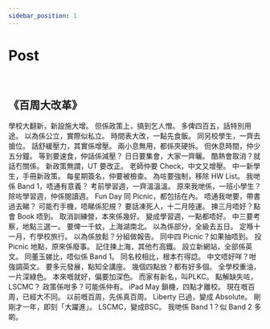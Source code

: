 ```yaml
---
sidebar_position: 1
---
```


# Post
<br/>
<h2>《百周大改革》</h2>
學校大翻新，新設施大增。 
但係政策上，搞到乞人憎。
多俾四百五，話特別用途。
以為係公立，實際似私立。
時間表大改，一點先食飯。
同另校學生，一齊去搶位。
話舒緩壓力，其實係增壓。
兩小息無用，都係夾硬拆。
但休息時間，仲少五分鐘。
等到要速食，仲話係減壓？
日日要集會，大家一齊曬。
酷熱會取消？就話冇關係。
新政策無謂，UT 要改正。
老師仲要 Check，中文又增壓。
中一新學生，手冊新政策。
每星期簽名，仲要被檢查。
為咗要強制，移除 HW List。
我哋係 Band 1，唔通有意義？
考前學習週，一齊溫溫溫。
原來我哋係，一班小學生？
除咗學習週，仲係閱讀週。
Fun Day 同 Picnic，都包括在內。
唔通我哋要，帶書過去睇？
可能冇手機，唔睇係犯規？
要話凍死人，十二月陸運。
揀三月唔好？點會 Book 唔到。
取消訓練營，本來係幾好。
變成學習週，一點都唔好。
中三要考察，地點三選一。
要俾一千蚊，上海湖南北。
以為係部分，全級去五日。
定喺十一月，冇學校旅行。
以為係放鬆？分組做報告。
同中四 Picnic？如果抽唔到。
投 Picnic 地點，原來係廢事。
記住揀上海，其他冇高鐵。
設立新網站，全部係英文。
同董玉娣比，唔似係 Band 1。
同名校相比，根本冇得諗。
中文唔好咩？咁強調英文。
要多元發展，點知全講座。
幾個四點放？都有好多個。
全學校重油，一片深綠色。
本來嘅就好，偏要加深色。
而家有新名，叫PLKC。
點解缺失咗，LSCMC？
政策係咁多？可能係仲有。
iPad May 鎖機，四點才離校。
現在嘅百周，已經大不同。
以前嘅百周，先係真百周。
Liberty 已過，變成 Absolute。
剛剛才一年，即刻「大躍進」。
LSCMC，變成BSC。
我哋係 Band 1？似 Band 2 多啲。

